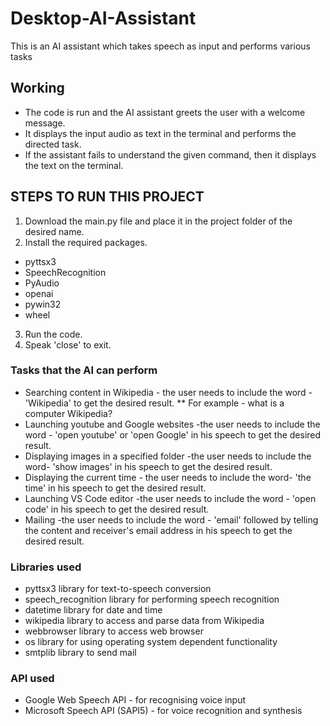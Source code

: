 # Desktop-AI-Assistant
This is an AI assistant which takes speech as input and performs various tasks


## Working 
* The code is run and the AI assistant greets the user with a welcome message.
* It displays the input audio as text in the terminal and performs the directed task.
* If the assistant fails to understand the given command, then it displays the text on the terminal.

## STEPS TO RUN THIS PROJECT

1. Download the main.py file and place it in the project folder of the desired name.
2. Install the required packages.
* pyttsx3
* SpeechRecognition
* PyAudio
* openai
* pywin32
* wheel
3. Run the code.
4. Speak 'close' to exit.

### Tasks that the AI can perform

* Searching content in Wikipedia - the user needs to include the word - 'Wikipedia' to get the desired result.
** For example - what is a computer Wikipedia?  
* Launching youtube and Google websites -the user needs to include the word - 'open youtube' or 'open Google' in his speech to get the desired result.
* Displaying images in a specified folder -the user needs to include the word- 'show images' in his speech to get the desired result.
* Displaying the current time - the user needs to include the word- 'the time' in his speech to get the desired result.
* Launching VS Code editor -the user needs to include the word - 'open code' in his speech to get the desired result.
* Mailing -the user needs to include the word - 'email' followed by telling the content and receiver's email address in his speech to get the desired result.

### Libraries used

* pyttsx3 library for text-to-speech conversion
* speech_recognition library for performing speech recognition
* datetime library for date and time
* wikipedia library to access and parse data from Wikipedia
* webbrowser library to access web browser
* os library for using operating system dependent functionality
* smtplib library to send mail

### API used
* Google Web Speech API - for recognising voice input
* Microsoft Speech API (SAPI5) - for voice recognition and synthesis

